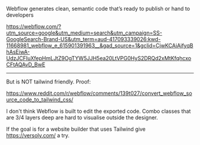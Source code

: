 Webflow generates clean, semantic code that’s ready to publish or hand to developers

https://webflow.com/?utm_source=google&utm_medium=search&utm_campaign=SS-GoogleSearch-Brand-US&utm_term=aud-417093339026:kwd-11668981_webflow_e_615901391963__&gad_source=1&gclid=CjwKCAiAjfyqBhAsEiwA-UdzJCFIuXfepHmLJtZ9OgTYW5JJH5ea20LtVPG0HyS2DRQd2xMtKfqhcxoCFtAQAvD_BwE

----


But is NOT tailwind friendly. Proof:

https://www.reddit.com/r/webflow/comments/139t027/convert_webflow_source_code_to_tailwind_css/


I don't think Webflow is built to edit the exported code. Combo classes that are 3/4 layers deep are hard to visualise outside the designer.

If the goal is for a website builder that uses Tailwind give https://versoly.com/ a try.